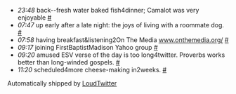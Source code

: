 <html><body><ul class="loudtwitter"><li><em>23:48</em> back--fresh water baked fish4dinner; Camalot was very enjoyable <a href="http://twitter.com/merrill517/statuses/1163911612">#</a></li> <li><em>07:47</em> up early after a late night: the joys of living with a roommate dog. <a href="http://twitter.com/merrill517/statuses/1164449064">#</a></li> <li><em>07:58</em> having breakfast&amp;listening2On The Media <a href="http://www.onthemedia.org/">www.onthemedia.org/</a> <a href="http://twitter.com/merrill517/statuses/1164466305">#</a></li> <li><em>09:17</em> joining FirstBaptistMadison Yahoo group <a href="http://twitter.com/merrill517/statuses/1164618312">#</a></li> <li><em>09:20</em> amused ESV verse of the day is too long4twitter. Proverbs works better than long-winded gospels. <a href="http://twitter.com/merrill517/statuses/1164625850">#</a></li> <li><em>11:20</em> scheduled4more cheese-making in2weeks. <a href="http://twitter.com/merrill517/statuses/1164869071">#</a></li></ul>Automatically shipped by <a href="http://www.loudtwitter.com">LoudTwitter</a></body></html>